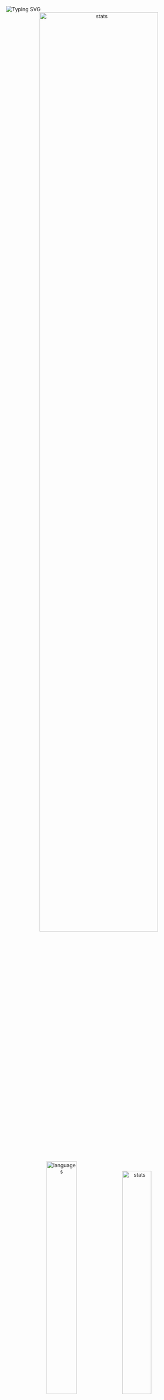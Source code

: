 <img src="https://readme-typing-svg.demolab.com?font=Fira+Code&size=50&duration=3000&color=9745F5&center=true&multiline=true&repeat=false&random=false&width=1000&height=150&lines=Hi!+I'm+Vanya;Python+Fullstack+Developer" alt="Typing SVG" />
<div align="center">
  <img src="http://github-readme-streak-stats.herokuapp.com?user=schr1k&theme=midnight-purple&hide_border=true&border_radius=0&date_format=j%20M%5B%20Y%5D&card_width=500&dates=9745F5&background=020202&border=9745F5&stroke=9745F5&ring=9745F5&fire=9745F5&currStreakNum=9745F5&sideNums=9745F5&currStreakLabel=9745F5&sideLabels=9745F5&excludeDaysLabel=9745F5" alt="stats" width=80%/>
</div>
<div align="center">
  <img src="https://github-readme-stats.vercel.app/api/top-langs/?username=schr1k&hide_border=true&bg_color=020202&text_color=9745F5&title_color=9745F5&layout=compact" alt="languages" width=40.25%>
  <img src="https://github-readme-stats.vercel.app/api?username=schr1k&show_icons=true&hide_border=true&bg_color=020202&text_color=9745F5&title_color=9745F5&icon_color=9745F5&hide_rank=true&hide=contribs,issues" alt="stats" width=39.4%/>
</div>
<div align="center">
  <h1>Skills:</h1>
  <img src="https://skillicons.dev/icons?i=py,postgres,html,css,js,ts,react,next,git,linux" alt="skills" width=80%>
</div>

---
<!--START_SECTION:waka-->
**🐱 My GitHub Data** 

> 📦 85.1 kB Used in GitHub's Storage 
 > 
> 🏆 798 Contributions in the Year 2023
 > 
> 💼 Opted to Hire
 > 
> 📜 9 Public Repositories 
 > 
> 🔑 15 Private Repositories 
 > 
📊 **This Week I Spent My Time On** 

```text
🕑︎ Time Zone: Europe/Moscow

💬 Programming Languages: 
Python                   12 hrs 11 mins      ██████████████░░░░░░░░░░░   54.37 % 
Markdown                 3 hrs 57 mins       ████░░░░░░░░░░░░░░░░░░░░░   17.69 % 
HTML                     2 hrs 6 mins        ██░░░░░░░░░░░░░░░░░░░░░░░   09.37 % 
Other                    1 hr 12 mins        █░░░░░░░░░░░░░░░░░░░░░░░░   05.37 % 
Log                      38 mins             █░░░░░░░░░░░░░░░░░░░░░░░░   02.84 % 

🔥 Editors: 
PyCharm                  13 hrs 49 mins      ███████████████░░░░░░░░░░   61.64 % 
Obsidian                 4 hrs 48 mins       █████░░░░░░░░░░░░░░░░░░░░   21.41 % 
WebStorm                 2 hrs 38 mins       ███░░░░░░░░░░░░░░░░░░░░░░   11.78 % 
Vim                      1 hr 9 mins         █░░░░░░░░░░░░░░░░░░░░░░░░   05.17 % 

💻 Operating System: 
Windows                  21 hrs 15 mins      ████████████████████████░   94.83 % 
Linux                    1 hr 9 mins         █░░░░░░░░░░░░░░░░░░░░░░░░   05.17 % 
```

**I Mostly Code in Python** 

```text
Python                   20 repos            █████████████████░░░░░░░░   68.97 % 
HTML                     3 repos             ███░░░░░░░░░░░░░░░░░░░░░░   10.34 % 
TypeScript               3 repos             ███░░░░░░░░░░░░░░░░░░░░░░   10.34 % 
JavaScript               2 repos             ██░░░░░░░░░░░░░░░░░░░░░░░   06.90 % 
Lasso                    1 repo              █░░░░░░░░░░░░░░░░░░░░░░░░   03.45 % 
```




 Last Updated on 25/11/2023 15:30:01 UTC
<!--END_SECTION:waka-->
